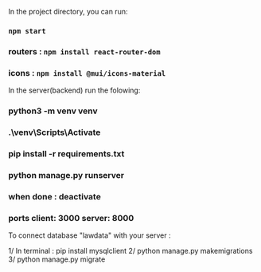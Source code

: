 
In the project directory, you can run:

### `npm start`
### routers : ` npm install react-router-dom `
### icons : ` npm install @mui/icons-material `



In the server(backend) run the folowing:


### python3 -m venv venv
### .\venv\Scripts\Activate
### pip install -r requirements.txt
### python manage.py runserver
### when done :  deactivate


### ports client: 3000 server: 8000


To connect database "lawdata" with your server : 

1/ In terminal : pip install mysqlclient
2/ python manage.py makemigrations
3/ python manage.py migrate
